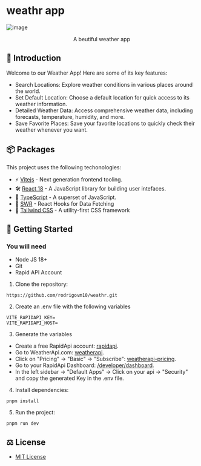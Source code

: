 # weathr app
![image](https://github.com/rodrigovm10/weathr/assets/104101668/2aa4ba07-bbf8-42cc-835b-2f107f58cbcf)
<p align="center">A beutiful weather app</p>

## 👋 Introduction
Welcome to our Weather App! Here are some of its key features:

- Search Locations: Explore weather conditions in various places around the world.
- Set Default Location: Choose a default location for quick access to its weather information.
- Detailed Weather Data: Access comprehensive weather data, including forecasts, temperature, humidity, and more.
- Save Favorite Places: Save your favorite locations to quickly check their weather whenever you want.

## 📦 Packages
This project uses the following techonologies:

- ⚡️ [Vitejs](https://vitejs.dev/) - Next generation frontend tooling.
- 🛠️ [React 18](https://es.react.dev/) - A JavaScript library for building user intefaces.
- 💙 [TypeScript](https://www.typescriptlang.org/) - A superset of JavaScript.
- 🚀 [SWR](https://swr.vercel.app/) - React Hooks for Data Fetching
- 💅 [Tailwind CSS](https://tailwindcss.com/) - A utility-first CSS framework

## 🚀 Getting Started
### You will need
- Node JS 18+
- Git
- Rapid API Account

1. Clone the repository:
```
https://github.com/rodrigovm10/weathr.git
```
2. Create an .env file with the following variables
```
VITE_RAPIDAPI_KEY=
VITE_RAPIDAPI_HOST=
```
3. Generate the variables
- Create a free RapidApi account: [rapidapi](https://rapidapi.com/hub).
- Go to WeatherApi.com: [weatherapi](https://rapidapi.com/weatherapi/api/weatherapi-com).
- Click on "Pricing" -> "Basic" -> "Subscribe": [weatherapi-pricing](https://rapidapi.com/weatherapi/api/weatherapi-com/pricing).
- Go to your RapidApi Dashboard: [/developer/dashboard](https://rapidapi.com/developer/dashboard).
- In the left sidebar -> "Default Apps" -> Click on your api -> "Security" and copy the generated Key in the .env file.
4. Install dependencies:
```
pnpm install
```
5. Run the project:
```
pnpm run dev
```

## ⚖️ License
- [MIT License](https://github.com/rodrigovm10/weathr/blob/main/LICENSE)
